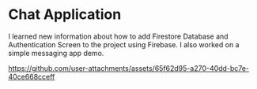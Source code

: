 # Chat Application

I learned new information about how to add Firestore Database and Authentication Screen to the project using Firebase. I also worked on a simple messaging app demo.

https://github.com/user-attachments/assets/65f62d95-a270-40dd-bc7e-40ce668cceff

